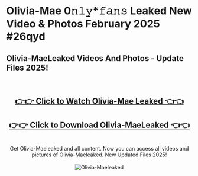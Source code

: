 # Olivia-Mae 0𝚗𝚕𝚢*𝚏𝚊𝚗𝚜 Leaked New Video & Photos February 2025 #26qyd

<h2>Olivia-MaeLeaked Videos And Photos - Update Files 2025!</h2>
<br>
<div align="center">
<h2><a href="https://mediaupload.pro?title=Olivia-Mae&ref=11F" rel="nofollow">👉👉 Click to Watch Olivia-Mae Leaked 👈👈</a></h2>
<h2><a href="https://mediaupload.pro?title=Olivia-Mae&ref=11F" rel="nofollow">👉👉 Click to Download Olivia-MaeLeaked 👈👈</a></h2>
<br>
Get Olivia-Maeleaked and all content. Now you can access all videos and pictures of Olivia-Maeleaked. New Updated Files 2025!
<br>
<br>
<a href="https://mediaupload.pro?title=Olivia-Mae&ref=11F" rel="nofollow" data-target="animated-image.originalLink"><img src="https://i.ibb.co/Gkj2r4b/banner.png" alt="Olivia-Maeleaked" style="max-width: 100%; display: inline-block;" data-target="animated-image.originalImage"></a>
</div>
<br>

